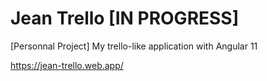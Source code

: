# Jean Trello [IN PROGRESS]

[Personnal Project] My trello-like application with Angular 11

https://jean-trello.web.app/
